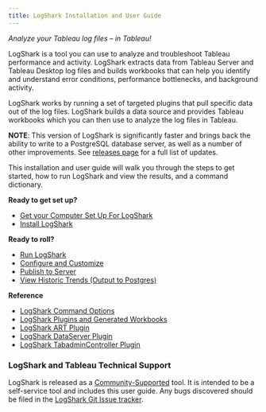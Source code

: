 ```yaml
---
title: LogShark Installation and User Guide
---
```

*Analyze your Tableau log files – in Tableau!*

LogShark is a tool you can use to analyze and troubleshoot Tableau performance and activity. LogShark extracts data from Tableau Server and Tableau Desktop log files and builds workbooks that can help you identify and understand error conditions, performance bottlenecks, and background activity.

LogShark works by running a set of targeted plugins that pull specific data out of the log files. LogShark builds a data source and provides Tableau workbooks which you can then use to analyze the log files in Tableau.

**NOTE**: This version of LogShark is significantly faster and brings back the ability to write to a PostgreSQL database server, as well as a number of other improvements. See [releases page](https://github.com/tableau/Logshark/releases/latest) for a full list of updates.

This installation and user guide will walk you through the steps to get started, how to run LogShark and view the results, and a command dictionary.

<!--
[Second page]({{ site.baseurl }}/second-page).
-->

<!--
In this section:

* TOC
{:toc}

-->

**Ready to get set up?**

- [Get your Computer Set Up For LogShark](docs/logshark_prefunc.md)
- [Install LogShark](docs/logshark_install.md)

**Ready to roll?**

- [Run LogShark](docs/logshark_run.md)
- [Configure and Customize](docs/logshark_configure.md)
- [Publish to Server](docs/logshark_server.md)
- [View Historic Trends (Output to Postgres)](docs/logshark_postgres.md)

**Reference**
- [LogShark Command Options](docs/logshark_cmds.md)
- [LogShark Plugins and Generated Workbooks](docs/logshark_plugins.md)
- [LogShark ART Plugin](docs/logshark_art.md)
- [LogShark DataServer Plugin](docs/logshark_dataserver.md)
- [LogShark TabadminController Plugin](docs/logshark_tabadmincontroller.md)




### LogShark and Tableau Technical Support
 
LogShark is released as a [Community-Supported](https://www.tableau.com/support/itsupport) tool. It is intended to be a self-service tool and includes this user guide. Any bugs discovered should be filed in the [LogShark Git Issue tracker](https://github.com/tableau/Logshark/issues).
